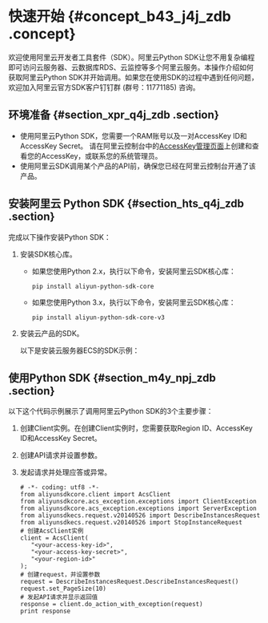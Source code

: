 # 快速开始 {#concept_b43_j4j_zdb .concept}

欢迎使用阿里云开发者工具套件（SDK）。阿里云Python SDK让您不用复杂编程即可访问云服务器、云数据库RDS、云监控等多个阿里云服务。本操作介绍如何获取阿里云Python SDK并开始调用。如果您在使用SDK的过程中遇到任何问题，欢迎加入阿里云官方SDK客户钉钉群 \(群号：11771185\) 咨询。

## 环境准备 {#section_xpr_q4j_zdb .section}

-   使用阿里云Python SDK，您需要一个RAM账号以及一对AccessKey ID和AccessKey Secret。 请在阿里云控制台中的[AccessKey管理页面](https://usercenter.console.aliyun.com/?spm=5176.doc52740.2.3.QKZk8w#/manage/ak)上创建和查看您的AccessKey，或联系您的系统管理员。
-   使用阿里云SDK调用某个产品的API前，确保您已经在阿里云控制台开通了该产品。

## 安装阿里云 Python SDK {#section_hts_q4j_zdb .section}

完成以下操作安装Python SDK：

1.  安装SDK核心库。
    -   如果您使用Python 2.x，执行以下命令，安装阿里云SDK核心库：

        ```
        pip install aliyun-python-sdk-core
        ```

    -   如果您使用Python 3.x，执行以下命令，安装阿里云SDK核心库：

        ```
        pip install aliyun-python-sdk-core-v3
        ```

2.  安装云产品的SDK。

    以下是安装云服务器ECS的SDK示例：


## 使用Python SDK {#section_m4y_npj_zdb .section}

以下这个代码示例展示了调用阿里云Python SDK的3个主要步骤：

1.  创建Client实例。在创建Client实例时，您需要获取Region ID、AccessKey ID和AccessKey Secret。
2.  创建API请求并设置参数。
3.  发起请求并处理应答或异常。

    ```
    # -*- coding: utf8 -*-
    from aliyunsdkcore.client import AcsClient
    from aliyunsdkcore.acs_exception.exceptions import ClientException
    from aliyunsdkcore.acs_exception.exceptions import ServerException
    from aliyunsdkecs.request.v20140526 import DescribeInstancesRequest
    from aliyunsdkecs.request.v20140526 import StopInstanceRequest
    # 创建AcsClient实例
    client = AcsClient(
       "<your-access-key-id>", 
       "<your-access-key-secret>",
       "<your-region-id>"
    );
    # 创建request，并设置参数
    request = DescribeInstancesRequest.DescribeInstancesRequest()
    request.set_PageSize(10)
    # 发起API请求并显示返回值
    response = client.do_action_with_exception(request)
    print response
    ```


